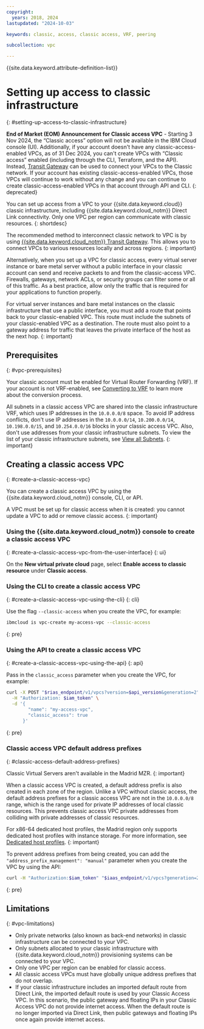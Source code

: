 ```yaml
---
copyright:
  years: 2018, 2024
lastupdated: "2024-10-03"

keywords: classic, access, classic access, VRF, peering

subcollection: vpc

---
```


{{site.data.keyword.attribute-definition-list}}

# Setting up access to classic infrastructure
{: #setting-up-access-to-classic-infrastructure}

**End of Market (EOM) Announcement for Classic access VPC** - Starting 3 Nov 2024, the “Classic access” option will not be available in the IBM Cloud console (UI). Additionally, if your account doesn't have any classic-access-enabled VPCs, as of 31 Dec 2024, you can't create VPCs with “Classic access” enabled (including through the CLI, Terraform, and the API). Instead, [Transit Gateway](/docs/transit-gateway?topic=transit-gateway-getting-started) can be used to connect your VPCs to the Classic network. If your account has existing classic-access-enabled VPCs, those VPCs will continue to work without any change and you can continue to create classic-access-enabled VPCs in that account through API and CLI.
{: deprecated}

You can set up access from a VPC to your {{site.data.keyword.cloud}} classic infrastructure, including {{site.data.keyword.cloud_notm}} Direct Link connectivity. Only one VPC per region can communicate with classic resources.
{: shortdesc}

The recommended method to interconnect classic network to VPC is by using [{{site.data.keyword.cloud_notm}} Transit Gateway](/docs/transit-gateway?topic=transit-gateway-getting-started). This allows you to connect VPCs to various resources locally and across regions.
{: important}

Alternatively, when you set up a VPC for classic access, every virtual server instance or bare metal server without a public interface in your classic account can send and receive packets to and from the classic-access VPC. Firewalls, gateways, network ACLs, or security groups can filter some or all of this traffic. As a best practice, allow only the traffic that is required for your applications to function properly.

For virtual server instances and bare metal instances on the classic infrastructure that use a public interface, you must add a route that points back to your classic-enabled VPC. This route must include the subnets of your classic-enabled VPC as a destination. The route must also point to a gateway address for traffic that leaves the private interface of the host as the next hop.
{: important}

## Prerequisites
{: #vpc-prerequisites}

Your classic account must be enabled for Virtual Router Forwarding (VRF). If your account is not VRF-enabled, see [Converting to VRF](/docs/account?topic=account-vrf-service-endpoint#vrf) to learn more about the conversion process.

All subnets in a classic access VPC are shared into the classic infrastructure VRF, which uses IP addresses in the `10.0.0.0/8` space. To avoid IP address conflicts, don't use IP addresses in the `10.0.0.0/14`, `10.200.0.0/14`, `10.198.0.0/15`, and `10.254.0.0/16` blocks in your classic access VPC. Also, don't use addresses from your classic infrastructure subnets. To view the list of your classic infrastructure subnets, see [View all Subnets](/docs/subnets?topic=subnets-view-all-subnets).
{: important}

## Creating a classic access VPC
{: #create-a-classic-access-vpc}

You can create a classic access VPC by using the {{site.data.keyword.cloud_notm}} console, CLI, or API.

A VPC must be set up for classic access when it is created: you cannot update a VPC to add or remove classic access.
{: important}

### Using the {{site.data.keyword.cloud_notm}} console to create a classic access VPC
{: #create-a-classic-access-vpc-from-the-user-interface}
{: ui}

On the **New virtual private cloud** page, select **Enable access to classic resource** under **Classic access**.

### Using the CLI to create a classic access VPC
{: #create-a-classic-access-vpc-using-the-cli}
{: cli}

Use the flag `--classic-access` when you create the VPC, for example:

```sh
ibmcloud is vpc-create my-access-vpc --classic-access
```
{: pre}


### Using the API to create a classic access VPC
{: #create-a-classic-access-vpc-using-the-api}
{: api}

Pass in the `classic_access` parameter when you create the VPC, for example:

```bash
curl -X POST "$rias_endpoint/v1/vpcs?version=$api_version&generation=2" \
  -H "Authorization: $iam_token" \
  -d '{
        "name": "my-access-vpc",
        "classic_access": true
      }'
```
{: pre}


### Classic access VPC default address prefixes
{: #classic-access-default-address-prefixes}

Classic Virtual Servers aren't available in the Madrid MZR.
{: important}

When a classic access VPC is created, a default address prefix is also created in each zone of the region. Unlike a VPC without classic access, the default address prefixes for a classic access VPC are not in the `10.0.0.0/8` range, which is the range used for private IP addresses of local classic resources. This prevents classic access VPC private addresses from colliding with private addresses of classic resources.

For x86-64 dedicated host profiles, the Madrid region only supports dedicated host profiles with instance storage. For more information, see [Dedicated host profiles](/docs/vpc?topic=vpc-dh-profiles&interface=ui).
{: important}

To prevent address prefixes from being created, you can add the `"address_prefix_management": "manual"` parameter when you create the VPC by using the API:

```bash
curl -H "Authorization:$iam_token" "$iaas_endpoint/v1/vpcs?generation=2&version=$api_version" -X POST -d '{ "name": "my-access-vpc", "address_prefix_management": "manual", "classic_access": true}'
```
{: pre}


## Limitations
{: #vpc-limitations}

* Only private networks (also known as back-end networks) in classic infrastructure can be connected to your VPC.
* Only subnets allocated to your classic infrastructure with {{site.data.keyword.cloud_notm}} provisioning systems can be connected to your VPC.
* Only one VPC per region can be enabled for classic access.
* All classic access VPCs must have globally unique address prefixes that do not overlap.
* If your classic infrastructure includes an imported default route from Direct Link, the imported default route is used by your Classic Access VPC. In this scenario, the public gateway and floating IPs in your Classic Access VPC do not provide internet access. When the default route is no longer imported via Direct Link, then public gateways and floating IPs once again provide internet access.
